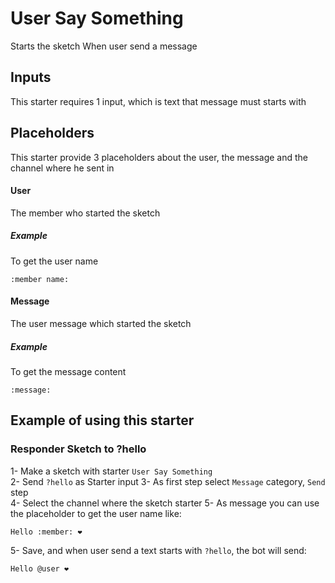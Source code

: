 # User Say Something
Starts the sketch When user send a message

## Inputs
This starter requires 1 input, which is text that message must starts with

## Placeholders
This starter provide 3 placeholders about the user, the message and the channel where he sent in

#### User
The member who started the sketch
##### Example
To get the user name
```
:member name:
```

#### Message
The user message which started the sketch
##### Example
To get the message content
```
:message:
```


## Example of using this starter
### Responder Sketch to ?hello
1- Make a sketch with starter `User Say Something`\
2- Send `?hello` as Starter input
3- As first step select `Message` category, `Send` step\
4- Select the channel where the sketch starter
5- As message you can use the placeholder to get the user name like:
```
Hello :member: ❤️
``` 
5- Save, and when user send a text starts with `?hello`, the bot will send:
```
Hello @user ❤️
```